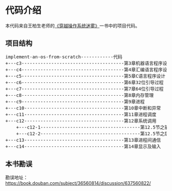 # 代码介绍

本代码来自王柏生老师的[《穿越操作系统迷雾》](https://book.douban.com/subject/36560814/)一书中的项目代码。

## 项目结构

<pre>
implement-an-os-from-scratch------------代码
+---c3--------------------------------------第3章机器语言程序设计
+---c4--------------------------------------第4章汇编语言程序设计
+---c5--------------------------------------第5章C语言程序设计
+---c6--------------------------------------第6章32位引导过程
+---c7--------------------------------------第7章64位引导过程
+---c8--------------------------------------第8章内存管理
+---c9--------------------------------------第9章进程
+---c10-------------------------------------第10章中断和异常
+---c11-------------------------------------第11章进程调度
+---c12-------------------------------------第12章系统调用
    +---c12-1-------------------------------------第12.5节之前
    +---c12-2-------------------------------------第12.5节之后
+---c13-------------------------------------第13章进程间通信
+---c14-------------------------------------第14章显示及输入
</pre>

## 本书勘误

勘误地址：https://book.douban.com/subject/36560814/discussion/637560822/